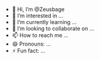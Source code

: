 - 👋 Hi, I’m @Zeusbage
- 👀 I’m interested in ...
- 🌱 I’m currently learning ...
- 💞️ I’m looking to collaborate on ...
- 📫 How to reach me ...
- 😄 Pronouns: ...
- ⚡ Fun fact: ...

<!---
Zeusbage/Zeusbage is a ✨ special ✨ repository because its `README.md` (this file) appears on your GitHub profile.
You can click the Preview link to take a look at your changes.
--->
